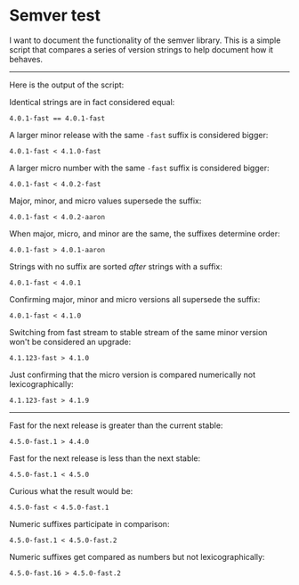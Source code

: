 # Semver test

I want to document the functionality of the semver library.
This is a simple script that compares a series of version strings to help document how it behaves.

---

Here is the output of the script:

Identical strings are in fact considered equal:

`4.0.1-fast == 4.0.1-fast`

A larger minor release with the same `-fast` suffix is considered bigger:

`4.0.1-fast < 4.1.0-fast`

A larger micro number with the same `-fast` suffix is considered bigger:

`4.0.1-fast < 4.0.2-fast`

Major, minor, and micro values supersede the suffix:

`4.0.1-fast < 4.0.2-aaron`

When major, micro, and minor are the same, the suffixes determine order:

`4.0.1-fast > 4.0.1-aaron`

Strings with no suffix are sorted *after* strings with a suffix:

`4.0.1-fast < 4.0.1`

Confirming major, minor and micro versions all supersede the suffix:

`4.0.1-fast < 4.1.0`

Switching from fast stream to stable stream of the same minor version won't be considered an upgrade:

`4.1.123-fast > 4.1.0`

Just confirming that the micro version is compared numerically not lexicographically:

`4.1.123-fast > 4.1.9`

---

Fast for the next release is greater than the current stable:

`4.5.0-fast.1 > 4.4.0`

Fast for the next release is less than the next stable:

`4.5.0-fast.1 < 4.5.0`

Curious what the result would be:

`4.5.0-fast < 4.5.0-fast.1`

Numeric suffixes participate in comparison:

`4.5.0-fast.1 < 4.5.0-fast.2`

Numeric suffixes get compared as numbers but not lexicographically:

`4.5.0-fast.16 > 4.5.0-fast.2`
